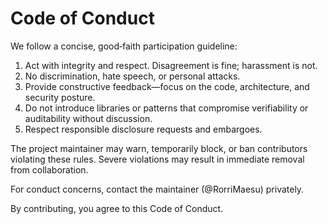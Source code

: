 # Code of Conduct

We follow a concise, good‑faith participation guideline:

1. Act with integrity and respect. Disagreement is fine; harassment is not.
2. No discrimination, hate speech, or personal attacks.
3. Provide constructive feedback—focus on the code, architecture, and security posture.
4. Do not introduce libraries or patterns that compromise verifiability or auditability without discussion.
5. Respect responsible disclosure requests and embargoes.

The project maintainer may warn, temporarily block, or ban contributors violating these rules. Severe violations may result in immediate removal from collaboration.

For conduct concerns, contact the maintainer (@RorriMaesu) privately.

By contributing, you agree to this Code of Conduct.